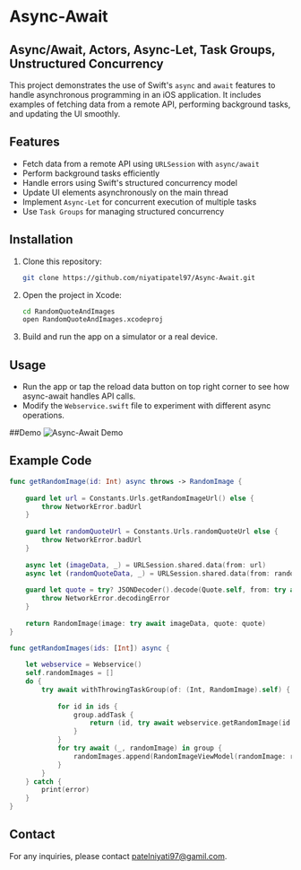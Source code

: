 # Async-Await

## Async/Await, Actors, Async-Let, Task Groups, Unstructured Concurrency

This project demonstrates the use of Swift's `async` and `await` features to handle asynchronous programming in an iOS application. It includes examples of fetching data from a remote API, performing background tasks, and updating the UI smoothly.

## Features
- Fetch data from a remote API using `URLSession` with `async/await`
- Perform background tasks efficiently
- Handle errors using Swift's structured concurrency model
- Update UI elements asynchronously on the main thread
- Implement `Async-Let` for concurrent execution of multiple tasks
- Use `Task Groups` for managing structured concurrency

## Installation
1. Clone this repository:
   ```sh
   git clone https://github.com/niyatipatel97/Async-Await.git
   ```
2. Open the project in Xcode:
   ```sh
   cd RandomQuoteAndImages
   open RandomQuoteAndImages.xcodeproj
   ```
3. Build and run the app on a simulator or a real device.

## Usage
- Run the app or tap the reload data button on top right corner to see how async-await handles API calls.
- Modify the `Webservice.swift` file to experiment with different async operations.

##Demo
![Async-Await Demo](https://drive.google.com/file/d/1gdEw_El3V-jbzdnddiO-T69qtBSB6rsJ/view?usp=sharing)


## Example Code
```swift
func getRandomImage(id: Int) async throws -> RandomImage {
    
    guard let url = Constants.Urls.getRandomImageUrl() else {
        throw NetworkError.badUrl
    }
    
    guard let randomQuoteUrl = Constants.Urls.randomQuoteUrl else {
        throw NetworkError.badUrl
    }
    
    async let (imageData, _) = URLSession.shared.data(from: url)
    async let (randomQuoteData, _) = URLSession.shared.data(from: randomQuoteUrl)
    
    guard let quote = try? JSONDecoder().decode(Quote.self, from: try await randomQuoteData) else {
        throw NetworkError.decodingError
    }
    
    return RandomImage(image: try await imageData, quote: quote)
}
```

```swift
func getRandomImages(ids: [Int]) async {
        
    let webservice = Webservice()
    self.randomImages = []
    do {
        try await withThrowingTaskGroup(of: (Int, RandomImage).self) { group in
            
            for id in ids {
                group.addTask {
                    return (id, try await webservice.getRandomImage(id: id))
                }
            }
            for try await (_, randomImage) in group {
                randomImages.append(RandomImageViewModel(randomImage: randomImage))
            }
        }
    } catch {
        print(error)
    }
}
```

## Contact
For any inquiries, please contact [patelniyati97@gamil.com](mailto:patelniyati97@gamil.com).
